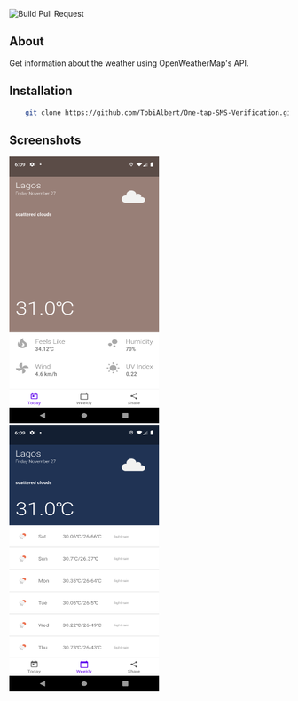 ![Build Pull Request](https://github.com/TobiAlbert/4Cast/workflows/Build%20Pull%20Request/badge.svg)

## About
Get information about the weather using OpenWeatherMap's API.

## Installation
```bash
    git clone https://github.com/TobiAlbert/One-tap-SMS-Verification.git
```

## Screenshots
<img src="screenshots/SC_1.png" alt="Today View" width="270" height="480"/>  <img src="screenshots/SC_2.png" alt="Weekly View" width="270" height="480"/>
